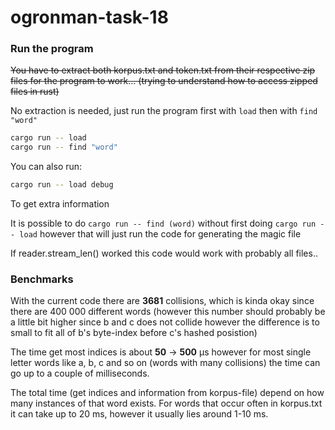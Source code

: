 # ogronman-task-18


### **Run the program** 


~~You have to extract both korpus.txt and token.txt from their respective zip files for the program to work... (trying to understand how to access zipped files in rust)~~

No extraction is needed, just run the program first with `load` then with `find "word"`

```bash
cargo run -- load
cargo run -- find "word"
```

You can also run:
```bash
cargo run -- load debug
```
To get extra information

It is possible to do `cargo run -- find (word)` without first doing `cargo run -- load` however that will just run the code for generating the magic file

If reader.stream_len() worked this code would work with probably all files..

### **Benchmarks**

With the current code there are **3681** collisions, which is kinda okay since there are 400 000 different words (however this number should probably be a little bit higher since b and c does not collide however the difference is to small to fit all of b's byte-index before c's hashed posistion)

The time get most indices is about **50** -> **500** µs however for most single letter words like a, b, c and so on (words with many collisions) the time can go up to a couple of milliseconds.

The total time (get indices and information from korpus-file) depend on how many instances of that word exists. For words that occur often in korpus.txt it can take up to 20 ms, however it usually lies around 1-10 ms.